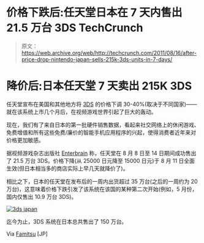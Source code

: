 # 价格下跌后:任天堂日本在 7 天内售出 21.5 万台 3DS TechCrunch

> 原文：<https://web.archive.org/web/http://techcrunch.com/2011/08/16/after-price-drop-nintendo-japan-sells-215k-3ds-units-in-7-days/>

# 降价后:日本任天堂 7 天卖出 215K 3DS

任天堂宣布在美国和其他地方将 [3DS](https://web.archive.org/web/20230204235026/https://techcrunch.com/tag/3ds/) 的价格下调 30-40%(取决于不同国家)——就在该系统上市几个月后，在视频游戏世界引起了巨大的轰动。

现在，我们有了来自日本的第一批硬件销售数据，看起来社交网络上的休闲游戏、免费增值和所有这些免费/廉价的智能手机应用程序的兴起，使得消费者近年来对价格更加敏感。

据视频游戏杂志出版社 [Enterbrain](https://web.archive.org/web/20230204235026/http://enterbrain.co.jp/corporate/profile_e.html) 称，任天堂在 8 月 8 日至 14 日期间成功售出了 21.5 万台 3DS。价格下降(从 25000 日元降至 15000 日元)于 8 月 11 日全面生效(但日本相当多的商店实际上早几天就降价了)。

相比之下，日本的任天堂在发布后的一周内出货超过 35 万台(之后的一周约为 20 万台)，这意味着价格下跌引发了该系统在该国的某种第二次开始(例如，5 月份，国内仅售出 10.9 万台 3DS)。

[![](img/44e8aa81525a4e10eda875e6db3f0e92.png "3ds japan")](https://web.archive.org/web/20230204235026/https://techcrunch.com/wp-content/uploads/2011/08/3ds-japan.jpg)

迄今为止，3DS 系统在日本总共售出了 150 万台。

Via [Famitsu](https://web.archive.org/web/20230204235026/http://www.famitsu.com/news/201108/16048556.html) [JP]